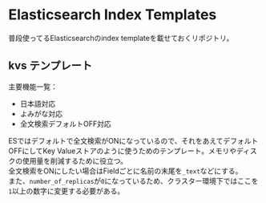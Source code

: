 # Elasticsearch Index Templates
普段使ってるElasticsearchのindex templateを載せておくリポジトリ。

## kvs テンプレート
主要機能一覧：
* 日本語対応
* よみがな対応
* 全文検索デフォルトOFF対応

ESではデフォルトで全文検索がONになっているので、それをあえてデフォルトOFFにしてKey Valueストアのように使うためのテンプレート。メモリやディスクの使用量を削減するために役立つ。  
全文検索をONにしたい場合はFieldごとに名前の末尾を```_text```などにする。  
また、```number_of_replicas```が```0```になっているため、クラスター環境下ではここを```1```以上の数字に変更する必要がある。
